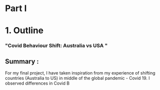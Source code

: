 # Part I 


# 1. Outline

### "Covid Behaviour Shift: Australia vs USA "

## Summary :
For my final project, I have taken inspiration from my experience of shifting countries (Australia to US) in middle of the global pandemic - Covid 19. I observed differences in Covid B
